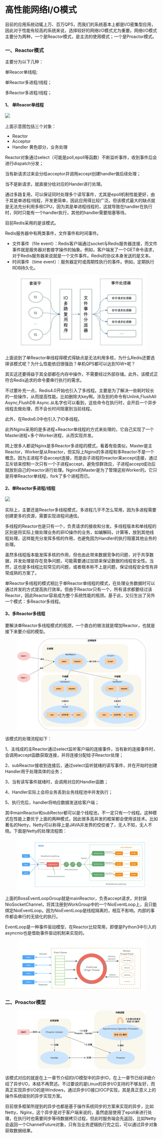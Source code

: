 # 高性能网络I/O模式

&#x20;      目前的应用系统动辄上万、百万QPS，而我们的系统基本上都是I/O密集型应用，因此对于性能有较高的系统来说，选择较好的网络I/O模式尤为重要。网络I/O模式主要分为两种，一个是Reactor模式，是主流的使用模式；一个是Proactor模式。



### 一、Reactor模式

主要分为以下几种：

&#x20; 单Reacor单线程;

&#x20; 单Reactor多进程/线程；

&#x20;多Reactor多进程/线程；



#### 1、  单Reacor单线程



![](http://blog-1251509264.costj.myqcloud.com/reactorsinglethread.png)

上面示意图包括三个对象：

* Reactor
* Acceptor
* Handler   黄色部分，业务处理

&#x20;      Reactor对象通过select（可能是poll,epoll等函数）不断监听事件，收到事件后会进行dispatch分发；

&#x20;     当有新请求过来会分给acceptor并调用accept创建handler做后续处理；

&#x20;     当不是新请求，就直接分给对应的Hander进行处理。

&#x20;      通过多路复用，可以保证同时处理多个读写事件，尤其是epoll机制性能更好，由于其是单进程/线程，开发更简单，因此应用得比较广泛。但该模式最大的缺点就是无法充分利用多核CPU，因为其是单进程线程的，这就导致在handler在执行时，同时只能有一个handler执行，其他的handler需要阻塞等待。

目前Redis采用的是该模式。

Redis服务器中有两类事件，文件事件和时间事件。

* 文件事件（file event）：Redis客户端通过socket与Redis服务器连接，而文件事件就是服务器对套接字操作的抽象。例如，客户端发了一个GET命令请求，对于Redis服务器来说就是一个文件事件。Redis的协议本身发送的是文本。
* 时间事件（time event）：服务器定时或周期性执行的事件。例如，定期执行RDB持久化。

<figure><img src="../.gitbook/assets/image (26).png" alt=""><figcaption></figcaption></figure>

&#x20;    上面说到了单Reactor单线程得模式得缺点是无法利用多核，为什么Redis还要选择该模式呢？为什么性能依旧很强劲？单机QPS都可以达到10W+呢？

&#x20;     其实这还要得益于其全部都在内存中操作，不需要经过外部存储。此外，该模式正符合Redis追求的命令要串行执行的需求。

&#x20;     不过要补充一点，Redis4.0开始也引入了多线程。主要是为了解决一些耗时较长的一些操作，从而提高性能。比如删除大key啊。涉及到的命令有Unlink,FlushAll Async,FlushDB Async.从名字也可以看到，这些命令在执行时，会开启一个异步线程去做处理，而不会长时间阻塞到当前线程。

&#x20;    此外，在Redis6.0中也引入了IO多线程。

&#x20;      此外Nginx采用的是多进程+Reactor单线程的方式来处理的，它自己实现了一个Master进程+多个Worker进程，从而实现并发。

&#x20;      网上很多人都说Nginx是多Reactor多进程的模式，看着有些类似，Master是主Reactor，Worker是从Reactor，但实际上Nginx的多进程和多Reactor不是一个概念。因为主进程不会accept连接，而是由子进程的reactor来accept连接，通过互斥锁来控制一次只有一个子进程accept，避免惊群效应，子进程accept成功后就放到自己的reactor进行处理。Nginx的Master是为了管理这些Worker的。它只是将单Reactor单线程，fork了多个进程而已。

#### 2、单Reactor多进程/线程

![](http://blog-1251509264.costj.myqcloud.com/ioreactormulthread.png)

&#x20;     实际上，主要还是Reactor多线程模式，多进程几乎不怎么常用，因为多进程需要创建更多的资源，需要实现进程间通信。

&#x20;     多线程的Reactor也是只有一个，负责请求的接收和分发。多线程版本和单线程的区别是将实际上做处理业务的非IO操作的业务，如编解码，计算等，放到其他线程处理，这样能充分发挥多核的作用，也避免因为Handler的执行阻塞其他业务的处理。

&#x20;    虽然多线程版本能发挥多核的作用，但也由此带来数据竞争的问题，对于共享数据，并发处理是存在竞争问题，可能需要通过加锁来保证数据的线程安全性。当然，这也是多线程比较常见的问题，或者根本称不上是问题，保证线程安全性有非常成熟的方案了。

&#x20;     单Reactor多线程的模式相比于单Reactor单线程的模式，在处理业务数据时可以通过并发的方式提高执行效率。但由于Reactor只有一个，所有请求都要经过该Reactor，因此Reactor容易成为整个系统性能的瓶颈。基于此，又衍生出了另外一个模式：多Reactor多线程。

#### 3、多Reactor多线程

&#x20;      要解决单Reactor多线程模式的瓶颈，一个直白的做法就是增加Reactor，也就是接下来要介绍的模型。

<figure><img src="../.gitbook/assets/image (22).png" alt=""><figcaption></figcaption></figure>

&#x20;    该模式的处理流程如下：

&#x20;     1、主线成的主Reactor通过select监听客户端的连接事件，当有新的连接事件时，会调用accept函数获取连接，并将连接分配给子Reactor处理；

&#x20;    2、subReactor接收到连接后，通过select监听就绪的读写事件，并在开始时创建Handler用于处理具体的业务；

&#x20;    3、当有读写事件就绪时，会调用对应的Handler函数；

&#x20;   4、Handler实际上会将业务丢到业务线程池中并发执行；

&#x20;   5、执行完后，handler将响应数据发送给客户端；

&#x20;    其中mainReactor和subRector都可以是个线程池，不一定只有一个线程。这种模式在性能上要优于上面的两种模式，因此很多高并发的框架都会使用该技术。比如著名的Netty，Netty可以称得上是JAVA并发界的佼佼者了，无人不知，无人不晓。下面是Netty的处理流程图：

<figure><img src="../.gitbook/assets/image (17).png" alt=""><figcaption></figcaption></figure>

上面的BossEventLoopGroup就是mainReactor，负责accept请求，并封装NioSocketChannel，将其注册到WorkGroup中的一个NioEventLoop上，且只能绑定NioEventLoop。因为NioEventLoop是线程隔离的，相互不影响。内部的事件都会串行的无锁化的执行。



&#x20;    EventLoop是一种事件驱动模型，在Reactor比较常用，即便是Python3中引入的asyncnio也是借助事件驱动机制来实现的。

<figure><img src="../.gitbook/assets/image (4).png" alt=""><figcaption></figcaption></figure>





### 二、Proactor模型



<figure><img src="../.gitbook/assets/image (19).png" alt=""><figcaption></figcaption></figure>

&#x20;      该模式对应的就是在上一章节介绍的I/O模型中的异步IO，在上一章节已经详细介绍了异步I/O，本结不再赘述。不过要说的是Linux的异步I/O支持的不够友好，而真正实现异步I/O的是Windows，通过异步I/O接口IOCP实现，其是真正意义上的操作系统级别的异步实现方案。

&#x20;      目前很多框架所提到的异步也都是基于操作系统同步的方案来实现的异步，比如Netty，Nginx，这个异步是对于客户端来说的，虽然底层使用了epoll来进行处理，在执行时也需要同步等待数据拷贝过程，但此时服务端会先返回，比如Netty会返回一个ChannelFuture对象，只有当业务逻辑执行完之后，可以通过异步对象获取数据结果。
